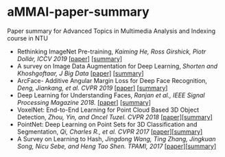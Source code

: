 # aMMAI-paper-summary

Paper summary for Advanced Topics in Multimedia Analysis and Indexing course in NTU

* Rethinking ImageNet Pre-training, *Kaiming He, Ross Girshick, Piotr Dollár,  ICCV 2019* [[paper]](https://arxiv.org/pdf/1811.08883) [[summary]](https://github.com/hsuanlyh1997/aMMAI-paper-summary/blob/master/Rethinking%20ImageNet%20Pre-training.md)
* A survey on Image Data Augmentation for Deep Learning, *Shorten and Khoshgoftaar,  J Big Data* [[paper]](https://www.google.com/url?sa=t&rct=j&q=&esrc=s&source=web&cd=2&cad=rja&uact=8&ved=2ahUKEwjr1PnN1JLoAhUNa94KHai_CZAQFjABegQIAhAB&url=https%3A%2F%2Flink.springer.com%2Farticle%2F10.1186%2Fs40537-019-0197-0&usg=AOvVaw1N8xaAfk-1Ft-kSsUR3cAz) [[summary]](https://github.com/hsuanlyh1997/aMMAI-paper-summary/blob/master/A%20survey%20on%20Image%20Data%20Augmentation%20for%20Deep%20Learning.md)
* ArcFace- Additive Angular Margin Loss for Deep Face Recognition, *Deng, Jiankang, et al. CVPR 2019* [[paper]](https://arxiv.org/pdf/1801.07698.pdf) [[summary]](https://github.com/hsuanlyh1997/aMMAI-paper-summary/blob/master/ArcFace-%20Additive%20Angular%20Margin%20Loss%20for%20Deep%20Face%20Recognition.md)
* Deep Learning for Understanding Faces, *Ranjan et al.,  IEEE Signal Processing Magazine 2018.* [[paper]](https://ieeexplore.ieee.org/abstract/document/8253595) [[summary]](https://github.com/hsuanlyh1997/aMMAI-paper-summary/blob/master/Deep%20Learning%20for%20Understanding%20Faces.md)
* VoxelNet: End-to-End Learning for Point Cloud Based 3D Object Detection, *Zhou, Yin, and Oncel Tuzel. CVPR 2018* [[paper]](https://arxiv.org/pdf/1711.06396.pdf)[[summary]](https://github.com/hsuanlyh1997/aMMAI-paper-summary/blob/master/VoxelNet:%20End-to-End%20Learning%20for%20Point%20Cloud%20Based%203D%20Object%20Detection.md)
* PointNet: Deep Learning on Point Sets for 3D Classification and Segmentation, *Qi, Charles R., et al. CVPR 2017* [[paper]](http://openaccess.thecvf.com/content_cvpr_2017/papers/Qi_PointNet_Deep_Learning_CVPR_2017_paper.pdf)[[summary]](https://github.com/hsuanlyh1997/aMMAI-paper-summary/blob/master/PointNet:%20Deep%20Learning%20on%20Point%20Sets%20for%203D%20Classification%20and%20Segmentation.md)
* A Survey on Learning to Hash, *Jingdong Wang, Ting Zhang, Jingkuan Song, Nicu Sebe, and Heng Tao Shen. TPAMI, 2017* [[paper]](https://arxiv.org/pdf/1606.00185.pdf)[[summary]](https://github.com/hsuanlyh1997/aMMAI-paper-summary/blob/master/A%20Survey%20on%20Learning%20to%20Hash)
